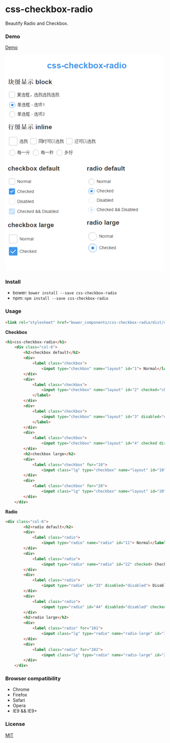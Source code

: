 # css-checkbox-radio
Beautify Radio and Checkbox.

### Demo

[Demo](https://github.com/chutou/css-checkbox-radio)

![Alt text](img/demo.png)

### Install
- bower: `bower install --save css-checkbox-radio`
- npm: `npm install --save css-checkbox-radio`

### Usage

```html
<link rel="stylesheet" href="bower_components/css-checkbox-radio/dist/css-checkbox-radio.css">
```

**Checkbox**

```html
<h1>css-checkbox-radio</h1>
    <div class="col-6">
        <h2>checkbox default</h2>
        <div>
            <label class="checkbox">
                <input type="checkbox" name="layout" id="1"> Normal</label>
        </div>
        <div>
            <label class="checkbox">
                <input type="checkbox" name="layout" id="2" checked="checked"> Checked
            </label>
        </div>
        <div>
            <label class="checkbox">
                <input type="checkbox" name="layout" id="3" disabled="disabled"> Disabled
            </label>
        </div>
        <div>
            <label class="checkbox">
                <input type="checkbox" name="layout" id="4" checked disabled="disabled"> Checked && Disabled</label>
        </div>
        <h2>checkbox large</h2>
        <div>
            <label class="checkbox" for="10">
                <input class="lg" type="checkbox" name="layout" id="10"> Normal</label>
        </div>
        <div>
            <label class="checkbox" for="20">
                <input class="lg" type="checkbox" name="layout" id="20" checked="checked"> Checked</label>
        </div>
    </div>
```

**Radio**

```html
<div class="col-6">
        <h2>radio default</h2>
        <div>
            <label class="radio">
                <input type="radio" name="radio" id="11"> Normal</label>
        </div>
        <div>
            <label class="radio">
                <input type="radio" name="radio" id="22" checked> Checked</label>
        </div>
        <div>
            <label class="radio">
                <input type="radio" id="33" disabled="disabled"> Disabled</label>
        </div>
        <div>
            <label class="radio">
                <input type="radio" id="44" disabled="disabled" checked> Checked && Disabled</label>
        </div>
        <h2>radio large</h2>
        <div>
            <label class="radio" for="101">
                <input class="lg" type="radio" name="radio-large" id="101"> Normal</label>
        </div>
        <div>
            <label class="radio" for="202">
                <input class="lg" type="radio" name="radio-large" id="202" checked> Checked</label>
        </div>
    </div>
```

### Browser compatibility

- Chrome
- Firefox
- Safari
- Opera
- IE9 && IE9+


### License

  [MIT](LICENSE)

